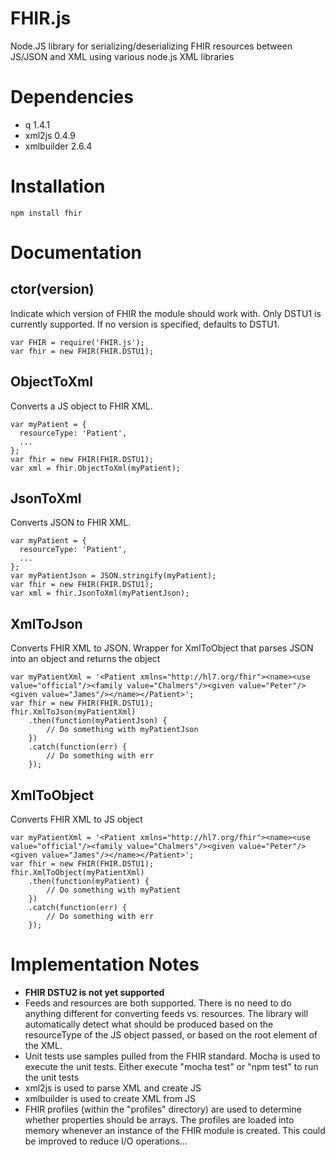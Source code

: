 # FHIR.js
Node.JS library for serializing/deserializing FHIR resources between JS/JSON and XML using various node.js XML libraries

# Dependencies
* q 1.4.1
* xml2js 0.4.9
* xmlbuilder 2.6.4

# Installation
```
npm install fhir
```

# Documentation
## ctor(version)
Indicate which version of FHIR the module should work with. Only DSTU1 is currently supported. If no version is specified, defaults to DSTU1.

```
var FHIR = require('FHIR.js');
var fhir = new FHIR(FHIR.DSTU1);
```
## ObjectToXml
Converts a JS object to FHIR XML.

```
var myPatient = {
  resourceType: 'Patient',
  ...
};
var fhir = new FHIR(FHIR.DSTU1);
var xml = fhir.ObjectToXml(myPatient);
```
## JsonToXml
Converts JSON to FHIR XML.

```
var myPatient = {
  resourceType: 'Patient',
  ...
};
var myPatientJson = JSON.stringify(myPatient);
var fhir = new FHIR(FHIR.DSTU1);
var xml = fhir.JsonToXml(myPatientJson);
```
## XmlToJson
Converts FHIR XML to JSON. Wrapper for XmlToObject that parses JSON into an object and returns the object

```
var myPatientXml = '<Patient xmlns="http://hl7.org/fhir"><name><use value="official"/><family value="Chalmers"/><given value="Peter"/><given value="James"/></name></Patient>';
var fhir = new FHIR(FHIR.DSTU1);
fhir.XmlToJson(myPatientXml)
    .then(function(myPatientJson) {
        // Do something with myPatientJson
    })
    .catch(function(err) {
        // Do something with err
    });
```
## XmlToObject
Converts FHIR XML to JS object

```
var myPatientXml = '<Patient xmlns="http://hl7.org/fhir"><name><use value="official"/><family value="Chalmers"/><given value="Peter"/><given value="James"/></name></Patient>';
var fhir = new FHIR(FHIR.DSTU1);
fhir.XmlToObject(myPatientXml)
    .then(function(myPatient) {
        // Do something with myPatient
    })
    .catch(function(err) {
        // Do something with err
    });
```

# Implementation Notes
* **FHIR DSTU2 is not yet supported**
* Feeds and resources are both supported. There is no need to do anything different for converting feeds vs. resources. The library will automatically detect what should be produced based on the resourceType of the JS object passed, or based on the root element of the XML.
* Unit tests use samples pulled from the FHIR standard. Mocha is used to execute the unit tests. Either execute "mocha test" or "npm test" to run the unit tests
* xml2js is used to parse XML and create JS
* xmlbuilder is used to create XML from JS
* FHIR profiles (within the "profiles" directory) are used to determine whether properties should be arrays. The profiles are loaded into memory whenever an instance of the FHIR module is created. This could be improved to reduce I/O operations...